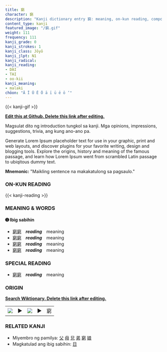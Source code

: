 ```yaml
---
title: 窮
character: 窮
description: "Kanji dictionary entry 窮: meaning, on-kun reading, compounds, origin, related kanji"
content_type: kanji
featured_image: "/窮.gif"
weight: 111
frequency: 111
kanji_grade: 0
kanji_strokes: 1
kanji_class: Jōyō
kanji_jlpt: N1
kanji_radical: 
kanji_reading: 
- DAI
- TAI
- oo-kii
kanji_meaning:
- malaki
chōon: "Ā Ī Ū Ē Ō ā ī ū ē ō ’"
---
```

[//]: # (Don't edit the line below. Kanji animated GIF code is automatically generated.)
{{< kanji-gif >}}

[//]: # (Edit below this line.)

**[Edit this at Github. Delete this link after editing.](https://github.com/tim0g/tim/tree/main/content/kanji/窮/index.md)**

Magsulat dito ng introduction tungkol sa kanji. Mga opinions, impressions, suggestions, trivia, ang kung ano-ano pa.

Generate Lorem Ipsum placeholder text for use in your graphic, print and web layouts, and discover plugins for your favorite writing, design and blogging tools. Explore the origins, history and meaning of the famous passage, and learn how Lorem Ipsum went from scrambled Latin passage to ubiqitous dummy text.
 
**Mnemonic:** "Maikling sentence na makakatulong sa pagsaulo."

### ON-KUN READING

[//]: # (Don't edit the line below. ON-KUN READING code is automatically generated.)
{{< kanji-reading >}}

### MEANING & WORDS

#### ➊ **Ibig sabihin**
  - [窮](../窮)[窮](../窮)　***reading***　meaning
  - [窮](../窮)[窮](../窮)　***reading***　meaning
  - [窮](../窮)[窮](../窮)　***reading***　meaning
  - [窮](../窮)[窮](../窮)　***reading***　meaning

### SPECIAL READING
  - [窮](../窮)[窮](../窮)　***reading***　meaning

### ORIGIN

**[Search Wiktionary. Delete this link after editing.](https://wiktionary.org/wiki/窮)**
<table class="kanji-table"><tr><td>
<img src="60px-窮-bronze.svg.png">
</td><td>▶</td><td>
<img src="60px-窮-oracle.svg.png">
</td><td>▶</td>
<td class="kanji-origin">窮</td>
</tr></table>

### RELATED KANJI
- Miyembro ng pamilya: [父](../父) [母](../母) [兄](../兄) [弟](../弟) [窮](../窮) [娘](../娘)
- Magkatulad ang ibig sabihin: [日](../日)
